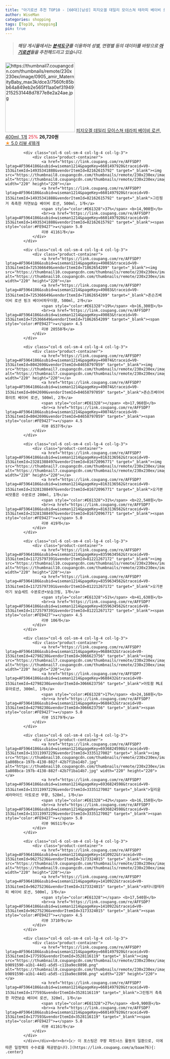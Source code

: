 ```yaml
---
title: "아기로션 추천 TOP10 - [60대][남성] 피지오겔 데일리 모이스쳐 테라피 베이비 로션, 400ml, 1개"
author: WiseMan
categories: shopping
tags: [Top10, shopping]
pin: true
---
```


> ##### 해당 게시물에서는 [**분석도구**](https://itemscout.io/)를 이용하여 **성별**, **연령별** 등의 데이터를 바탕으로 [**아기로션**](https://link.coupang.com/a/baae76)들을 추천해드리고 있습니다.
<div class="container"><div class="row">
            <div class="col-6 col-sm-4 col-lg-4 col-lg-3">
                <div class="product-container">
                    <a href="https://link.coupang.com/re/AFFSDP?lptag=AF5964186&subid=wiseman1214&pageKey=6539171735&traceid=V0-153&itemId=14552092902&vendorItemId=88330261109" target="_blank"><img src="https://thumbnail7.coupangcdn.com/thumbnails/remote/230x230ex/image/0905_amir_MaternityBaby_max3k/dce3/7560fc85bb64a849eb2e565f11aa0ef319492152531448d7877e8e2a24ae.jpg" alt="https://thumbnail7.coupangcdn.com/thumbnails/remote/230x230ex/image/0905_amir_MaternityBaby_max3k/dce3/7560fc85bb64a849eb2e565f11aa0ef319492152531448d7877e8e2a24ae.jpg" width="220" height="220"></a>
                    <a href="https://link.coupang.com/re/AFFSDP?lptag=AF5964186&subid=wiseman1214&pageKey=6539171735&traceid=V0-153&itemId=14552092902&vendorItemId=88330261109" target="_blank">피지오겔 데일리 모이스쳐 테라피 베이비 로션, 400ml, 1개</a>
                    <span style="color:#E61328">25%</span> <b>26,720원</b>
                    <br><a href="https://link.coupang.com/re/AFFSDP?lptag=AF5964186&subid=wiseman1214&pageKey=6539171735&traceid=V0-153&itemId=14552092902&vendorItemId=88330261109" target="_blank"><span style="color:#FE9427">★</span> 5.0
                    리뷰 418개</a>
                </div>
            </div>
            
            <div class="col-6 col-sm-4 col-lg-4 col-lg-3">
                <div class="product-container">
                    <a href="https://link.coupang.com/re/AFFSDP?lptag=AF5964186&subid=wiseman1214&pageKey=6601497920&traceid=V0-153&itemId=14935341888&vendorItemId=82162615792" target="_blank"><img src="https://thumbnail8.coupangcdn.com/thumbnails/remote/230x230ex/image/0820_amir_esrgan_inf80k_batch_0_max3k/c1bb/bdc96f01a18af7ca5ccc192b516a6575f4c55e3d969ad2c2043d3fd0c492.jpg" alt="https://thumbnail8.coupangcdn.com/thumbnails/remote/230x230ex/image/0820_amir_esrgan_inf80k_batch_0_max3k/c1bb/bdc96f01a18af7ca5ccc192b516a6575f4c55e3d969ad2c2043d3fd0c492.jpg" width="220" height="220"></a>
                    <a href="https://link.coupang.com/re/AFFSDP?lptag=AF5964186&subid=wiseman1214&pageKey=6601497920&traceid=V0-153&itemId=14935341888&vendorItemId=82162615792" target="_blank">그린핑거 촉촉한 자연보습 베이비 로션, 500ml, 1개</a>
                    <span style="color:#E61328">37%</span> <b>14,900원</b>
                    <br><a href="https://link.coupang.com/re/AFFSDP?lptag=AF5964186&subid=wiseman1214&pageKey=6601497920&traceid=V0-153&itemId=14935341888&vendorItemId=82162615792" target="_blank"><span style="color:#FE9427">★</span> 5.0
                    리뷰 41161개</a>
                </div>
            </div>
            
            <div class="col-6 col-sm-4 col-lg-4 col-lg-3">
                <div class="product-container">
                    <a href="https://link.coupang.com/re/AFFSDP?lptag=AF5964186&subid=wiseman1214&pageKey=49083&traceid=V0-153&itemId=725366649&vendorItemId=71862654209" target="_blank"><img src="https://thumbnail10.coupangcdn.com/thumbnails/remote/230x230ex/image/0820_amir_esrgan_inf80k_batch_2_max3k/f2ce/27607f238ce4339bad34993d648c7e569d961f33485e255ba2c0998fc740.jpg" alt="https://thumbnail10.coupangcdn.com/thumbnails/remote/230x230ex/image/0820_amir_esrgan_inf80k_batch_2_max3k/f2ce/27607f238ce4339bad34993d648c7e569d961f33485e255ba2c0998fc740.jpg" width="220" height="220"></a>
                    <a href="https://link.coupang.com/re/AFFSDP?lptag=AF5964186&subid=wiseman1214&pageKey=49083&traceid=V0-153&itemId=725366649&vendorItemId=71862654209" target="_blank">존슨즈베이비 로션 핑크 베이비파우더향, 500ml, 2개</a>
                    <span style="color:#E61328">19%</span> <b>16,300원</b>
                    <br><a href="https://link.coupang.com/re/AFFSDP?lptag=AF5964186&subid=wiseman1214&pageKey=49083&traceid=V0-153&itemId=725366649&vendorItemId=71862654209" target="_blank"><span style="color:#FE9427">★</span> 4.5
                    리뷰 20550개</a>
                </div>
            </div>
            
            <div class="col-6 col-sm-4 col-lg-4 col-lg-3">
                <div class="product-container">
                    <a href="https://link.coupang.com/re/AFFSDP?lptag=AF5964186&subid=wiseman1214&pageKey=49074&traceid=V0-153&itemId=8042690&vendorItemId=84658797059" target="_blank"><img src="https://thumbnail7.coupangcdn.com/thumbnails/remote/230x230ex/image/0820_amir_esrgan_inf80k_batch_5_max3k/a8df/44ba764f4387ba8f69be123c922d90fb803ade6486c0b5ff89a0231140bc.jpg" alt="https://thumbnail7.coupangcdn.com/thumbnails/remote/230x230ex/image/0820_amir_esrgan_inf80k_batch_5_max3k/a8df/44ba764f4387ba8f69be123c922d90fb803ade6486c0b5ff89a0231140bc.jpg" width="220" height="220"></a>
                    <a href="https://link.coupang.com/re/AFFSDP?lptag=AF5964186&subid=wiseman1214&pageKey=49074&traceid=V0-153&itemId=8042690&vendorItemId=84658797059" target="_blank">존슨즈베이비 화이트 베이비 로션, 500ml, 2개</a>
                    <span style="color:#E61328"></span> <b>17,960원</b>
                    <br><a href="https://link.coupang.com/re/AFFSDP?lptag=AF5964186&subid=wiseman1214&pageKey=49074&traceid=V0-153&itemId=8042690&vendorItemId=84658797059" target="_blank"><span style="color:#FE9427">★</span> 4.5
                    리뷰 8537개</a>
                </div>
            </div>
            
            <div class="col-6 col-sm-4 col-lg-4 col-lg-3">
                <div class="product-container">
                    <a href="https://link.coupang.com/re/AFFSDP?lptag=AF5964186&subid=wiseman1214&pageKey=8163136562&traceid=V0-153&itemId=23281388497&vendorItemId=81672096771" target="_blank"><img src="https://thumbnail7.coupangcdn.com/thumbnails/remote/230x230ex/image/vendor_inventory/c3b0/4cf9c0d36cd4c1dc87ae15a8ef71c638de02c846096f7f0206770eb1b921.jpg" alt="https://thumbnail7.coupangcdn.com/thumbnails/remote/230x230ex/image/vendor_inventory/c3b0/4cf9c0d36cd4c1dc87ae15a8ef71c638de02c846096f7f0206770eb1b921.jpg" width="220" height="220"></a>
                    <a href="https://link.coupang.com/re/AFFSDP?lptag=AF5964186&subid=wiseman1214&pageKey=8163136562&traceid=V0-153&itemId=23281388497&vendorItemId=81672096771" target="_blank">오가본 씨앗품은 수분로션 200ml, 1개</a>
                    <span style="color:#E61328">31%</span> <b>22,540원</b>
                    <br><a href="https://link.coupang.com/re/AFFSDP?lptag=AF5964186&subid=wiseman1214&pageKey=8163136562&traceid=V0-153&itemId=23281388497&vendorItemId=81672096771" target="_blank"><span style="color:#FE9427">★</span> 5.0
                    리뷰 419개</a>
                </div>
            </div>
            
            <div class="col-6 col-sm-4 col-lg-4 col-lg-3">
                <div class="product-container">
                    <a href="https://link.coupang.com/re/AFFSDP?lptag=AF5964186&subid=wiseman1214&pageKey=8359634562&traceid=V0-153&itemId=11725797391&vendorItemId=81221267172" target="_blank"><img src="https://thumbnail10.coupangcdn.com/thumbnails/remote/230x230ex/image/vendor_inventory/c000/db4acf9327fe707f876858e5f75b60ebf02fad1c7bb7cf54a0046b98a6f0.jpg" alt="https://thumbnail10.coupangcdn.com/thumbnails/remote/230x230ex/image/vendor_inventory/c000/db4acf9327fe707f876858e5f75b60ebf02fad1c7bb7cf54a0046b98a6f0.jpg" width="220" height="220"></a>
                    <a href="https://link.coupang.com/re/AFFSDP?lptag=AF5964186&subid=wiseman1214&pageKey=8359634562&traceid=V0-153&itemId=11725797391&vendorItemId=81221267172" target="_blank">오가본 아기 보습세트 수분로션+보습크림, 1개</a>
                    <span style="color:#E61328">51%</span> <b>41,630원</b>
                    <br><a href="https://link.coupang.com/re/AFFSDP?lptag=AF5964186&subid=wiseman1214&pageKey=8359634562&traceid=V0-153&itemId=11725797391&vendorItemId=81221267172" target="_blank"><span style="color:#FE9427">★</span> 4.5
                    리뷰 106개</a>
                </div>
            </div>
            
            <div class="col-6 col-sm-4 col-lg-4 col-lg-3">
                <div class="product-container">
                    <a href="https://link.coupang.com/re/AFFSDP?lptag=AF5964186&subid=wiseman1214&pageKey=9688432&traceid=V0-153&itemId=42798230&vendorItemId=3066623756" target="_blank"><img src="https://thumbnail7.coupangcdn.com/thumbnails/remote/230x230ex/image/0820_amir_esrgan_inf80k_batch_1_max3k/d241/7c9a51630058de8a087e771d0d2a383c69c10804ee28a346f96793ed2845.jpg" alt="https://thumbnail7.coupangcdn.com/thumbnails/remote/230x230ex/image/0820_amir_esrgan_inf80k_batch_1_max3k/d241/7c9a51630058de8a087e771d0d2a383c69c10804ee28a346f96793ed2845.jpg" width="220" height="220"></a>
                    <a href="https://link.coupang.com/re/AFFSDP?lptag=AF5964186&subid=wiseman1214&pageKey=9688432&traceid=V0-153&itemId=42798230&vendorItemId=3066623756" target="_blank">아토팜 MLE 유아로션, 300ml, 1개</a>
                    <span style="color:#E61328">17%</span> <b>24,160원</b>
                    <br><a href="https://link.coupang.com/re/AFFSDP?lptag=AF5964186&subid=wiseman1214&pageKey=9688432&traceid=V0-153&itemId=42798230&vendorItemId=3066623756" target="_blank"><span style="color:#FE9427">★</span> 5.0
                    리뷰 15179개</a>
                </div>
            </div>
            
            <div class="col-6 col-sm-4 col-lg-4 col-lg-3">
                <div class="product-container">
                    <a href="https://link.coupang.com/re/AFFSDP?lptag=AF5964186&subid=wiseman1214&pageKey=6936824598&traceid=V0-153&itemId=13311997229&vendorItemId=3335127002" target="_blank"><img src="https://thumbnail10.coupangcdn.com/thumbnails/remote/230x230ex/image/retail/images/2884866724896874-1a808bca-197b-4138-882f-42b7f1ba14b7.jpg" alt="https://thumbnail10.coupangcdn.com/thumbnails/remote/230x230ex/image/retail/images/2884866724896874-1a808bca-197b-4138-882f-42b7f1ba14b7.jpg" width="220" height="220"></a>
                    <a href="https://link.coupang.com/re/AFFSDP?lptag=AF5964186&subid=wiseman1214&pageKey=6936824598&traceid=V0-153&itemId=13311997229&vendorItemId=3335127002" target="_blank">일리윤 세라마이드 아토로션 무향, 528ml, 1개</a>
                    <span style="color:#E61328">42%</span> <b>16,150원</b>
                    <br><a href="https://link.coupang.com/re/AFFSDP?lptag=AF5964186&subid=wiseman1214&pageKey=6936824598&traceid=V0-153&itemId=13311997229&vendorItemId=3335127002" target="_blank"><span style="color:#FE9427">★</span> 5.0
                    리뷰 96511개</a>
                </div>
            </div>
            
            <div class="col-6 col-sm-4 col-lg-4 col-lg-3">
                <div class="product-container">
                    <a href="https://link.coupang.com/re/AFFSDP?lptag=AF5964186&subid=wiseman1214&pageKey=1410922&traceid=V0-153&itemId=96275236&vendorItemId=3173324015" target="_blank"><img src="https://thumbnail9.coupangcdn.com/thumbnails/remote/230x230ex/image/0905_amir_MaternityBaby_max3k/963f/90b8f1c5bf4c144dce3c5bd91f90ce86779d7609893ab399162c28e708a9.jpg" alt="https://thumbnail9.coupangcdn.com/thumbnails/remote/230x230ex/image/0905_amir_MaternityBaby_max3k/963f/90b8f1c5bf4c144dce3c5bd91f90ce86779d7609893ab399162c28e708a9.jpg" width="220" height="220"></a>
                    <a href="https://link.coupang.com/re/AFFSDP?lptag=AF5964186&subid=wiseman1214&pageKey=1410922&traceid=V0-153&itemId=96275236&vendorItemId=3173324015" target="_blank">보타니컬테라피 베이비 로션, 500ml, 1개</a>
                    <span style="color:#E61328"></span> <b>17,540원</b>
                    <br><a href="https://link.coupang.com/re/AFFSDP?lptag=AF5964186&subid=wiseman1214&pageKey=1410922&traceid=V0-153&itemId=96275236&vendorItemId=3173324015" target="_blank"><span style="color:#FE9427">★</span> 4.5
                    리뷰 3710개</a>
                </div>
            </div>
            
            <div class="col-6 col-sm-4 col-lg-4 col-lg-3">
                <div class="product-container">
                    <a href="https://link.coupang.com/re/AFFSDP?lptag=AF5964186&subid=wiseman1214&pageKey=6601497920&traceid=V0-153&itemId=177593&vendorItemId=3528116119" target="_blank"><img src="https://thumbnail8.coupangcdn.com/thumbnails/remote/230x230ex/image/retail/images/2265485195669123-b9891590-a1b1-44d1-a5d5-c11ba9ec8898.png" alt="https://thumbnail8.coupangcdn.com/thumbnails/remote/230x230ex/image/retail/images/2265485195669123-b9891590-a1b1-44d1-a5d5-c11ba9ec8898.png" width="220" height="220"></a>
                    <a href="https://link.coupang.com/re/AFFSDP?lptag=AF5964186&subid=wiseman1214&pageKey=6601497920&traceid=V0-153&itemId=177593&vendorItemId=3528116119" target="_blank">그린핑거 촉촉한 자연보습 베이비 로션, 320ml, 1개</a>
                    <span style="color:#E61328">27%</span> <b>9,900원</b>
                    <br><a href="https://link.coupang.com/re/AFFSDP?lptag=AF5964186&subid=wiseman1214&pageKey=6601497920&traceid=V0-153&itemId=177593&vendorItemId=3528116119" target="_blank"><span style="color:#FE9427">★</span> 5.0
                    리뷰 41161개</a>
                </div>
            </div>
            </div></div><br><br>[👉 이 포스팅은 쿠팡 파트너스 활동의 일환으로, 이에 따른 일정액의 수수료를 제공받습니다.](https://link.coupang.com/a/baae76){: .center}